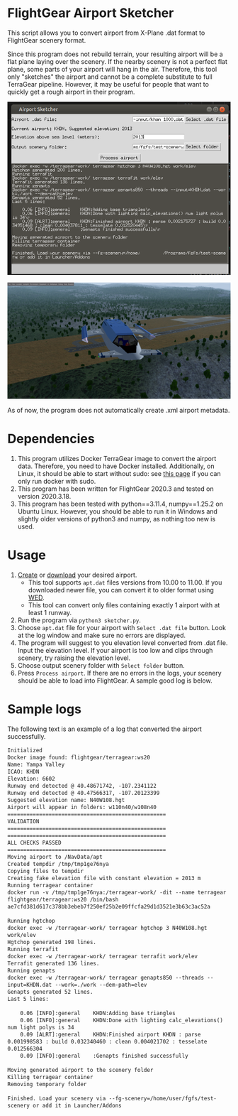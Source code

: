 # FlightGear Airport Sketcher

This script allows you to convert airport from X-Plane .dat format to FlightGear scenery format.

Since this program does not rebuild terrain, your resulting airport will be a flat plane laying over the scenery. If the nearby scenery is not a perfect flat plane, some parts of your airport will hang in the air. Therefore, this tool only "sketches" the airport and cannot be a complete substitute to full TerraGear pipeline. However, it may be useful for people that want to quickly get a rough airport in their program.

![](docs-images/2023-08-06_23-14.png)

![](docs-images/fgfs-20230806201655.png)

As of now, the program does not automatically create .xml airport metadata.

# Dependencies

1. This program utilizes Docker TerraGear image to convert the airport data. Therefore, you need to have Docker installed. Additionally, on Linux, it should be able to start without sudo: see [this page](https://docs.docker.com/engine/install/linux-postinstall/) if you can only run docker with sudo.
2. This program has been written for FlightGear 2020.3 and tested on version 2020.3.18.
3. This program has been tested with python==3.11.4, numpy==1.25.2 on Ubuntu Linux. However, you should be able to run it in Windows and slightly older versions of python3 and numpy, as nothing too new is used.

# Usage

1. [Create](https://developer.x-plane.com/tools/worldeditor/) or [download](https://gateway.x-plane.com/airports) your desired airport.
    - This tool supports `apt.dat` files versions from 10.00 to 11.00. If you downloaded newer file, you can convert it to older format using [WED](https://developer.x-plane.com/tools/worldeditor/).
    - This tool can convert only files containing exactly 1 airport with at least 1 runway.
2. Run the program via `python3 sketcher.py`.
3. Choose `apt.dat` file for your airport with `Select .dat file` button. Look at the log window and make sure no errors are displayed.
4. The program will suggest to you elevation level converted from .dat file. Input the elevation level. If your airport is too low and clips through scenery, try raising the elevation level.
5. Choose output scenery folder with `Select folder` button.
6. Press `Process airport`. If there are no errors in the logs, your scenery should be able to load into FlightGear. A sample good log is below.

# Sample logs

The following text is an example of a log that converted the airport successfully.

```
Initialized
Docker image found: flightgear/terragear:ws20
Name: Yampa Valley
ICAO: KHDN
Elevation: 6602
Runway end detected @ 40.48671742, -107.2341122
Runway end detected @ 40.47566317, -107.20123399
Suggested elevation name: N40W108.hgt
Airport will appear in folders: w110n40/w108n40
==================================================
VALIDATION
==================================================
==================================================
ALL CHECKS PASSED
==================================================
Moving airport to /NavData/apt
Created tempdir /tmp/tmp1ge76nya
Copying files to tempdir
Creating fake elevation file with constant elevation = 2013 m
Running terragear container
docker run -v /tmp/tmp1ge76nya:/terragear-work/ -dit --name terragear flightgear/terragear:ws20 /bin/bash
ae7cfd381d617c378bb3ebeb7f250ef25b2e09ffcfa29d1d3521e3b63c3ac52a

Running hgtchop
docker exec -w /terragear-work/ terragear hgtchop 3 N40W108.hgt work/elev
Hgtchop generated 198 lines.
Running terrafit
docker exec -w /terragear-work/ terragear terrafit work/elev
Terrafit generated 136 lines.
Running genapts
docker exec -w /terragear-work/ terragear genapts850 --threads --input=KHDN.dat --work=./work --dem-path=elev
Genapts generated 52 lines.
Last 5 lines:

    0.06 [INFO]:general    KHDN:Adding base triangles
    0.06 [INFO]:general    KHDN:Done with lighting calc_elevations() num light polys is 34
    0.09 [ALRT]:general    KHDN:Finished airport KHDN : parse 0.001998583 : build 0.032340460 : clean 0.004021702 : tesselate 0.012566304
    0.09 [INFO]:general    :Genapts finished successfully

Moving generated airport to the scenery folder
Killing terragear container
Removing temporary folder

Finished. Load your scenery via --fg-scenery=/home/user/fgfs/test-scenery or add it in Launcher/Addons
```